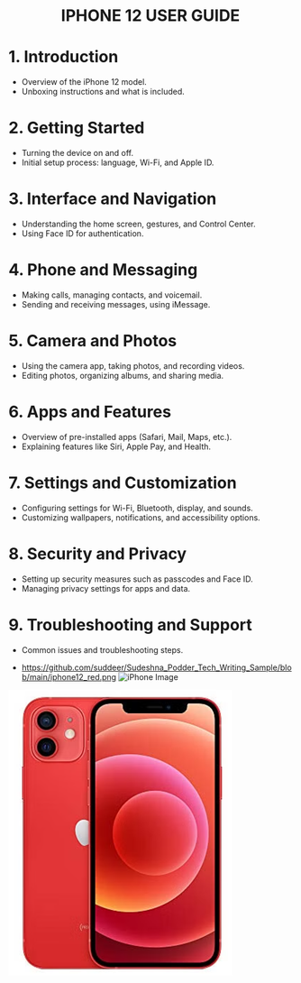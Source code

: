 <h1 align="center">IPHONE 12 USER GUIDE</h1>

# 1. Introduction
- Overview of the iPhone 12 model.
- Unboxing instructions and what is included.

# 2. Getting Started
- Turning the device on and off.
- Initial setup process: language, Wi-Fi, and Apple ID.

# 3. Interface and Navigation
- Understanding the home screen, gestures, and Control Center.
- Using Face ID for authentication.

# 4. Phone and Messaging
- Making calls, managing contacts, and voicemail.
- Sending and receiving messages, using iMessage.

# 5. Camera and Photos
- Using the camera app, taking photos, and recording videos.
- Editing photos, organizing albums, and sharing media.

# 6. Apps and Features
- Overview of pre-installed apps (Safari, Mail, Maps, etc.).
- Explaining features like Siri, Apple Pay, and Health.

# 7. Settings and Customization
- Configuring settings for Wi-Fi, Bluetooth, display, and sounds.
- Customizing wallpapers, notifications, and accessibility options.

# 8. Security and Privacy
- Setting up security measures such as passcodes and Face ID.
- Managing privacy settings for apps and data.

# 9. Troubleshooting and Support
- Common issues and troubleshooting steps.

- https://github.com/suddeer/Sudeshna_Podder_Tech_Writing_Sample/blob/main/iphone12_red.png
![iPhone Image](https:[//github.com/yourusername/yourrepository/raw/main/images/iphone.png](https://github.com/suddeer/Sudeshna_Podder_Tech_Writing_Sample/blob/main/iphone12_red.png)https://github.com/suddeer/Sudeshna_Podder_Tech_Writing_Sample/blob/main/iphone12_red.png)


![iPhone Image](https://github.com/suddeer/Sudeshna_Podder_Tech_Writing_Sample/blob/main/iphone12_red.png)

